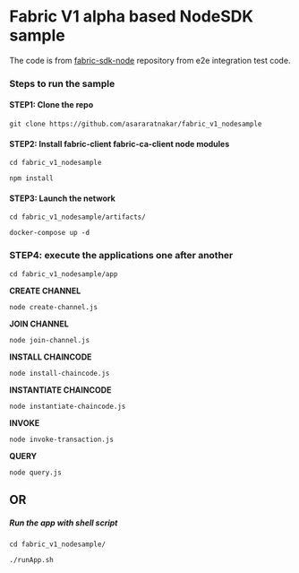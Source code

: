 # Fabric V1 alpha based NodeSDK sample 

The code is from [fabric-sdk-node](https://github.com/hyperledger/fabric-sdk-node.git) repository from e2e integration test code.

### Steps to run the sample

#### STEP1: Clone the repo

```
git clone https://github.com/asararatnakar/fabric_v1_nodesample
```

#### STEP2: Install fabric-client fabric-ca-client node modules

```
cd fabric_v1_nodesample

npm install
```

#### STEP3: Launch the network

```
cd fabric_v1_nodesample/artifacts/

docker-compose up -d
```

### STEP4: execute the applications one after another

```
cd fabric_v1_nodesample/app
```

**CREATE CHANNEL**

`node create-channel.js`

**JOIN CHANNEL**

`node join-channel.js`

**INSTALL CHAINCODE**

`node install-chaincode.js`

**INSTANTIATE CHAINCODE**

`node instantiate-chaincode.js`

**INVOKE**

`node invoke-transaction.js`

**QUERY**

`node query.js`

## OR

##### Run the app with shell script


```
cd fabric_v1_nodesample/

./runApp.sh
```
